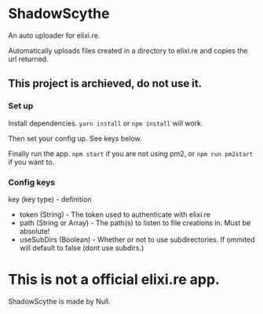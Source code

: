 # ShadowScythe

An auto uploader for elixi.re. 

Automatically uploads files created in a directory to elixi.re and copies the url returned.

## This project is archieved, do not use it.

### Set up

Install dependencies. `yarn install` or `npm install` will work.

Then set your config up. See keys below.

Finally run the app. `npm start` if you are not using pm2, or `npm run pm2start` if you want to.

### Config keys

key (key type) - definition

- token (String) - The token used to authenticate with elixi.re
- path (String or Array) - The path(s) to listen to file creations in. Must be absolute!
- useSubDirs (Boolean) - Whether or not to use subdirectories. If ommited will default to false (dont use subdirs.)

# This is not a official elixi.re app.

ShadowScythe is made by Null.
